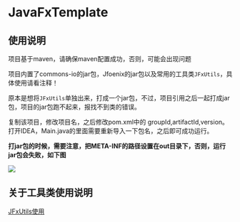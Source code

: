 # JavaFxTemplate

## 使用说明
项目基于maven，请确保maven配置成功，否则，可能会出现问题

项目内置了commons-io的jar包，Jfoenix的jar包以及常用的工具类`JFxUtils`，具体使用请看注释！

原本是想将`JFxUtils`单独出来，打成一个jar包，不过，项目引用之后一起打成jar包，项目的jar包跑不起来，报找不到类的错误。

复制该项目，修改项目名，之后修改pom.xml中的 groupId,artifactId,version。
打开IDEA，Main.java的里面需要重新导入一下包名，之后即可成功运行。

**打jar包的时候，需要注意，把META-INF的路径设置在out目录下，否则，运行jar包会失败，如下图**

![](https://img2018.cnblogs.com/blog/1210268/201906/1210268-20190626204654321-305300461.png)

## 关于工具类使用说明
[JFxUtils使用](https://github.com/Stars-One/JavaFxTemplate/blob/master/JFxUtils_Use.md)